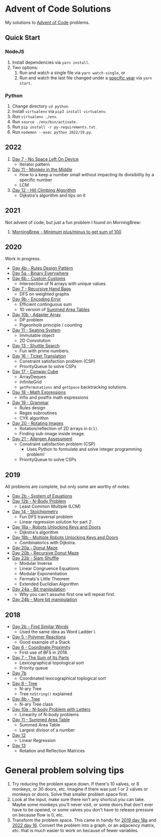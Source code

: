 # Advent of Code Solutions

My solutions to [Advent of Code](https://adventofcode.com/) problems.

## Quick Start

### NodeJS

1. Install dependencies via `yarn install`.
2. Two options:
   1. Run and watch a single file via `yarn watch-single`, or
   2. Run and watch the last file changed under a [specific year](src/watch-last-changed.ts) via `yarn start`.

### Python

1. Change directory `cd python`.
1. Install `virtualenv` via `pip3 install virtualenv`.
1. Run `virtualenv ./env`.
1. Run `source ./env/bin/activate`.
1. Run `pip install -r py-requirements.txt`.
1. Run `nodemon --exec python 2022/19.py`.

## 2022

1. [Day 7 - No Space Left On Device](src/2022/7.md)
   - Iterator pattern
1. [Day 11 - Monkey in the Middle](src/2022/11.md)
   - How to a keep a number small without impacting its divisibility by a
     specific number
   - LCM
1. [Day 12 - Hill Climbing Algorithm](src/2022/12.md)
   - Dijkstra's algorithm and tips on it

## 2021

Not advent of code, but just a fun problem I found on MorningBrew:

1. [MorningBrew - Minimum plus/minus to get sum of 100](src/2021/morningbrew.md)

## 2020

Work in progress.

- [Day 4b - Rules Design Pattern](src/2020/4b.md)
- [Day 5a - Binary Everywhere](src/2020/5.md)
- [Day 6b - Custom Customs](src/2020/6.md)
  - Intersection of N arrays with unique values
- [Day 7 - Recursive Hand Bags](src/2020/7.md)
  - DFS on weighted graphs
- [Day 9b - Encoding Error](src/2020/9b.md)
  - Efficient continguous sum
  - 1D version of [Summed Area Tables](src/2018/11.md)
- [Day 10b - Adapter Array](src/2020/10b.md)
  - DP problem
  - Pigeonhole principle / counting
- [Day 11 - Seating System](src/2020/11.md)
  - Immutable object
  - 2D Convolution
- [Day 13 - Shuttle Search](src/2020/13b.md)
  - Fun with prime numbers.
- [Day 16 - Ticket Translation](src/2020/16.md)
  - Constraint satisfaction problem (CSP)
  - PriorityQueue to solve CSPs
- [Day 17 - Conway Cube](src/2020/17.md)
  - ArrayDeques
  - InfiniteGrid
  - `getPermutations` and `getSpace` backtracking solutions.
- [Day 18 - Math Expressions](src/2020/18.md)
  - Infix and postfix math expressions
- [Day 19 - Grammar](src/2020/19.md)
  - Rules design
  - Regex subroutines
  - CYK algorithm
- [Day 20 - Rotating Images](src/2020/20.md)
  - Rotation/reflection of 2D arrays in `O(1)`.
  - Finding sub-image inside image.
- [Day 21 - Allergen Assessment](src/2020/21.md)
  - Constraint satisfaction problem (CSP)
    - Uses Python to formulate and solve integer programming problem!
  - PriorityQueue to solve CSPs

## 2019

All problems are complete, but only some are worthy of notes:

- [Day 2b - System of Equations](src/2019/2b.md)
- [Day 12b - N-Body Problem](src/2019/12b.md)
  - Least Common Multiple (LCM)
- [Day 14 - Stoichiometry](src/2019/14.md)
  - Fun DFS traversal problem
  - Linear regression solution for part 2
- [Day 18a - Robots Unlocking Keys and Doors](src/2019/18.md)
  - Dijkstra's algorithm
- [Day 18b - Multiple Robots Unlocking Keys and Doors](src/2019/18b.md)
  - Combinatorics with Dijkstra.
- [Day 20a - Donut Maze](src/2019/20.md)
- [Day 20b - Recursive Donut Maze](src/2019/20b.md)
- [Day 22b - Slam Shuffle](src/2019/22.md)
  - Modular Inverse
  - Linear Congruence Equations
  - Modular Exponentiation
  - Fermats's Little Theorem
  - Extended Euclidian Algorithm
- [Day 24a - Bit manipulation](src/2019/24.md)
  - Why you can't assume first one will repeat first.
- [Day 24b - More bit manipulation](src/2019/24b.md)

## 2018

- [Day 2b - Find Similar Words](src/2018/2b.md)
  - Used the same idea as Word Ladder I.
- [Day 5 - Polymer Reactions](src/2018/5.md)
  - Good example of a Stack
- [Day 6 - Coordinate Proximity](src/2018/6.md)
  - First use of BFS in 2018.
- [Day 7 - The Sum of Its Parts](src/2018/7.md)
  - Lexicographical topological sort
  - Priority queue
- [Day 7b](src/2018/7b.md)
  - Coordinated lexicographical toplogical sort
- [Day 8 - Tree](src/2018/8.md)
  - N-ary Tree
  - Tree `toString()` explained
- [Day 8b - Tree](src/2018/8b.md)
  - N-ary Tree class
- [Day 10a - N-body Problem with Letters](src/2018/10.md)
  - Linearity of N-body problems
- [Day 11 - Summed Area Table](src/2018/11.md)
  - Summed Area Table
  - Largest divisor of a number
- [Day 12](src/2018/12.md)
  - Linear Regression
- [Day 13](src/2018/13.md)
  - Rotation and Reflection Matrices

# General problem solving tips

1. Try reducing the problem space down. If there's 10 valves, or 8 monkeys, or
   30 doors, etc. Imagine if there was just 1 or 2 valves or monkeys or doors.
   Solve that smaller problem space first.
2. Look at the input, make sure there isn't any shortcut you can take. Maybe
   some monkeys you'll never visit, or some doors that don't ever have to be
   opened, or some valves you don't have to release pressure on because flow is
   0, etc.
3. Transform the problem space. This came in handy for [2019 day
   18a](src/2019/18.md) and [2022 day 16](src/2022/16.md). Convert the problem
   into a graph, or an adjacency matrix, etc. that is much easier to work on
   because of fewer variables.
